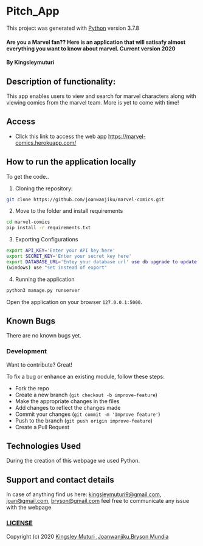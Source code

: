 # Pitch_App

This project was generated with [Python](https://github.com/python) version 3.7.8
  
#### Are you a Marvel fan?? Here is an application that will satisafy almost everything you want to know about marvel. Current version 2020
</table>
</tr>
</td>

#### By **Kingsleymuturi**
  
## Description of functionality:
This app enables users to view and search for marvel characters along with viewing comics from the marvel team. More is yet to come with time!
## Access
* Click this link to access the web app https://marvel-comics.herokuapp.com/
## How to run the application locally
To get the code..

1. Cloning the repository:
  ```bash
  git clone https://github.com/joanwanjiku/marvel-comics.git
  ```
2. Move to the folder and install requirements
  ```bash
  cd marvel-comics
  pip install -r requirements.txt
  ```
3. Exporting Configurations
  ```bash
  export API_KEY='Enter your API key here'
  export SECRET_KEY='Enter your secret key here'
  export DATABASE_URL='Entey your database url' use db upgrade to update your database
  (windows) use "set instead of export"
  ```
4. Running the application
  ```bash
  python3 manage.py runserver
  ```
Open the application on your browser `127.0.0.1:5000`.

## Known Bugs
There are no known bugs yet.
### Development
Want to contribute? Great!

To fix a bug or enhance an existing module, follow these steps:

- Fork the repo
- Create a new branch (`git checkout -b improve-feature`)
- Make the appropriate changes in the files
- Add changes to reflect the changes made
- Commit your changes (`git commit -m 'Improve feature'`)
- Push to the branch (`git push origin improve-feature`)
- Create a Pull Request 

## Technologies Used
During the creation of this webpage we used Python.
## Support and contact details
In case of anything find us here: kingsleymuturi9@gmail.com, joan@gmail.com, bryson@gmail.com feel free to communicate any issue with the webpage

### [LICENSE](https://github.com/joanwanjiku/marvel-comics/blob/master/LICENSE)
Copyright (c) 2020 [Kingsley Muturi ](https://github.com/Kingsleymuturi),[Joanwanjiku](https://github.com/joanwanjiku),[Bryson Mundia](https://github.com/Brysonmundia)
